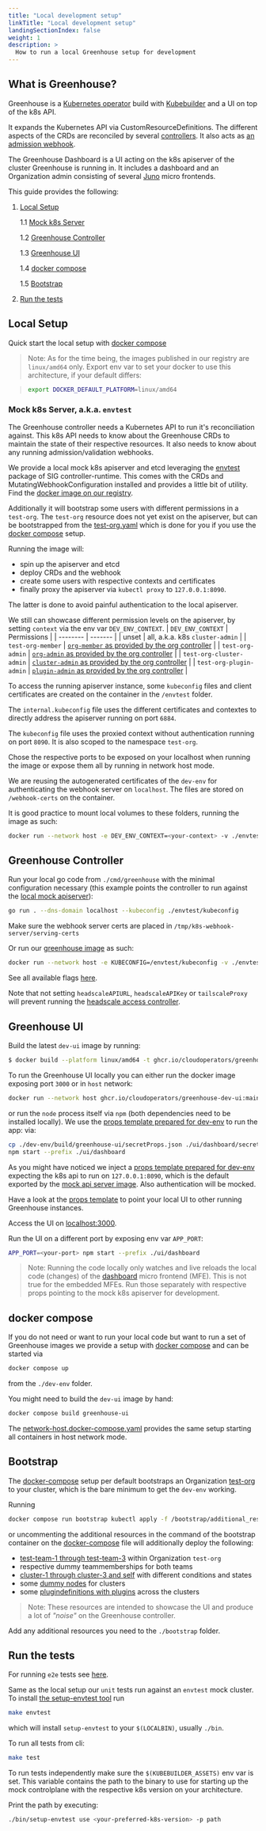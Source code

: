 ```yaml
---
title: "Local development setup"
linkTitle: "Local development setup"
landingSectionIndex: false
weight: 1
description: >
  How to run a local Greenhouse setup for development
---
```


## What is Greenhouse?

Greenhouse is a [Kubernetes operator](https://Kubernetes.io/docs/concepts/extend-Kubernetes/operator/) build with [Kubebuilder](https://book.kubebuilder.io/introduction) and a UI on top of the k8s API.

It expands the Kubernetes API via CustomResourceDefinitions. The different aspects of the CRDs are reconciled by several [controllers](https://book.kubebuilder.io/cronjob-tutorial/controller-overview.html). It also acts as [an admission webhook](https://book.kubebuilder.io/reference/admission-webhook.html).

The Greenhouse Dashboard is a UI acting on the k8s apiserver of the cluster Greenhouse is running in. It includes a dashboard and an Organization admin consisting of several [Juno](https://github.com/cloudoperators/juno) micro frontends.

This guide provides the following:

1. [Local Setup](#local-setup)

   1.1 [Mock k8s Server](#mock-k8s-server-aka-dev-env)

   1.2 [Greenhouse Controller](#greenhouse-controller)

   1.3 [Greenhouse UI](#greenhouse-ui)

   1.4 [docker compose](#docker-compose)

   1.5 [Bootstrap](#bootstrap)

2. [Run the tests](#run-the-tests)

## Local Setup

Quick start the local setup with [docker compose](#docker-compose)

> Note: As for the time being, the images published in our registry are `linux/amd64` only. Export env var to set your docker to use this architecture, if your default differs:

> ```bash
> export DOCKER_DEFAULT_PLATFORM=linux/amd64
> ```

### Mock k8s Server, a.k.a. `envtest`

The Greenhouse controller needs a Kubernetes API to run it's reconciliation against. This k8s API needs to know about the Greenhouse CRDs to maintain the state of their respective resources. It also needs to know about any running admission/validation webhooks.

We provide a local mock k8s apiserver and etcd leveraging the [envtest](https://pkg.go.dev/sigs.k8s.io/controller-runtime/pkg/envtest) package of SIG controller-runtime. This comes with the CRDs and MutatingWebhookConfiguration installed and provides a little bit of utility. Find the [docker image on our registry](https://github.com/cloudoperators/greenhouse/pkgs/container/greenhouse-dev-env).

Additionally it will bootstrap some users with different permissions in a `test-org`. The `test-org` resource does not yet exist on the apiserver, but can be bootstrapped from the [test-org.yaml](./../../dev-env/bootstrap/test-org.yaml) which is done for you if you use the [docker compose](#docker-compose) setup.

Running the image will:

- spin up the apiserver and etcd
- deploy CRDs and the webhook
- create some users with respective contexts and certificates
- finally proxy the apiserver via `kubectl proxy` to `127.0.0.1:8090`.

The latter is done to avoid painful authentication to the local apiserver.

We still can showcase different permission levels on the apiserver, by setting `context` via the env var `DEV_ENV_CONTEXT`.
| `DEV_ENV_CONTEXT` | Permissions |
| -------- | ------- |
| unset | all, a.k.a. k8s `cluster-admin` |
| `test-org-member` | [`org-member` as provided by the org controller](https://github.com/cloudoperators/greenhouse/blob/main/pkg/rbac/role.go#L102) |
| `test-org-admin` | [`org-admin` as provided by the org controller](https://github.com/cloudoperators/greenhouse/blob/main/pkg/rbac/role.go#L16) |
| `test-org-cluster-admin` | [`cluster-admin` as provided by the org controller](https://github.com/cloudoperators/greenhouse/blob/main/pkg/rbac/role.go#L56) |
| `test-org-plugin-admin` | [`plugin-admin` as provided by the org controller](https://github.com/cloudoperators/greenhouse/blob/main/pkg/rbac/role.go#L82) |

To access the running apiserver instance, some `kubeconfig` files and client certificates are created on the container in the `/envtest` folder.

The `internal.kubeconfig` file uses the different certificates and contextes to directly address the apiserver running on port `6884`.

The `kubeconfig` file uses the proxied context without authentication running on port `8090`. It is also scoped to the namespace `test-org`.

Chose the respective ports to be exposed on your localhost when running the image or expose them all by running in network host mode.

We are reusing the autogenerated certificates of the `dev-env` for authenticating the webhook server on `localhost`. The files are stored on `/webhook-certs` on the container.

It is good practice to mount local volumes to these folders, running the image as such:

```bash
docker run --network host -e DEV_ENV_CONTEXT=<your-context> -v ./envtest:/envtest -v /tmp/k8s-webhook-server/serving-certs:/webhook-certs  ghcr.io/cloudoperators/greenhouse-dev-env:main
```

## Greenhouse Controller

Run your local go code from `./cmd/greenhouse` with the minimal configuration necessary (this example points the controller to run against the [local mock apiserver](#mock-k8s-server-aka-envtest)):

```bash
go run . --dns-domain localhost --kubeconfig ./envtest/kubeconfig
```

Make sure the webhook server certs are placed in `/tmp/k8s-webhook-server/serving-certs`

Or run our [greenhouse image](https://github.com/cloudoperators/greenhouse/pkgs/container/greenhouse) as such:

```bash
docker run --network host -e KUBECONFIG=/envtest/kubeconfig -v ./envtest:/envtest -v /tmp/k8s-webhook-server/serving-certs:/tmp/k8s-webhook-server/serving-certs ghcr.io/cloudoperators/greenhouse:main --dns-domain localhost
```

See all available flags [here](https://github.com/cloudoperators/greenhouse/blob/main/cmd/greenhouse/main.go#L59-L87).

Note that not setting `headscaleAPIURL`, `headscaleAPIKey` or `tailscaleProxy` will prevent running the [headscale access controller](https://github.com/cloudoperators/greenhouse/blob/main/pkg/controllers/cluster/headscale_access_controller.go).

## Greenhouse UI

Build the latest `dev-ui` image by running:

```bash
$ docker build --platform linux/amd64 -t ghcr.io/cloudoperators/greenhouse-dev-ui:main -f Dockerfile.dev-ui  .
```

To run the Greenhouse UI locally you can either run the docker image exposing port `3000` or in `host` network:

```bash
docker run --network host ghcr.io/cloudoperators/greenhouse-dev-ui:main
```

or run the `node` process itself via `npm` (both dependencies need to be installed locally). We use the [props template prepared for dev-env](https://github.com/cloudoperators/greenhouse/tree/main/dev-env/build/greenhouse-ui/secretProps.json) to run the app:
via:

```bash
cp ./dev-env/build/greenhouse-ui/secretProps.json ./ui/dashboard/secretProps.json
npm start --prefix ./ui/dashboard
```

As you might have noticed we inject a [props template prepared for dev-env](https://github.com/cloudoperators/greenhouse/tree/main/dev-env/build/greenhouse-ui/secretProps.json) expecting the k8s api to run on `127.0.0.1:8090`, which is the default exported by the [mock api server image](#mock-k8s-server-aka-dev-env). Also authentication will be mocked.

Have a look at the [props template](https://github.com/cloudoperators/greenhouse/blob/main/ui/dashboard/secretProps.template.json) to point your local UI to other running Greenhouse instances.

Access the UI on [localhost:3000](http://localhost:3000/).

Run the UI on a different port by exposing env var `APP_PORT`:

```bash
APP_PORT=<your-port> npm start --prefix ./ui/dashboard
```

> Note: Running the code locally only watches and live reloads the local code (changes) of the [dashboard](https://github.com/cloudoperators/greenhouse/tree/main/ui/dashboard) micro frontend (MFE). This is not true for the embedded MFEs. Run those separately with respective props pointing to the mock k8s apiserver for development.

## docker compose

If you do not need or want to run your local code but want to run a set of Greenhouse images we provide a setup with [docker compose](https://github.com/cloudoperators/greenhouse/blob/main/dev-env/docker-compose.yaml) and can be started via

```bash
docker compose up
```

from the `./dev-env` folder.

You might need to build the `dev-ui` image by hand:

```bash
docker compose build greenhouse-ui
```

The [network-host.docker-compose.yaml](https://github.com/cloudoperators/greenhouse/blob/main/dev-env/network-host.docker-compose.yaml) provides the same setup starting all containers in host network mode.

## Bootstrap

The [docker-compose](#docker-compose) setup per default bootstraps an Organization [test-org](https://github.com/cloudoperators/greenhouse/tree/main/dev-env/bootstrap/test-org.yaml) to your cluster, which is the bare minimum to get the `dev-env` working.

Running

```bash
docker compose run bootstrap kubectl apply -f /bootstrap/additional_resources
```

or uncommenting the additional resources in the command of the bootstrap container on the [docker-compose](https://github.com/cloudoperators/greenhouse/blob/main/dev-env/docker-compose.yaml#L50) file will additionally deploy the following:

- [test-team-1 through test-team-3](https://github.com/cloudoperators/greenhouse/tree/main/dev-env/bootstrap/teams.yaml) within Organization `test-org`
- respective dummy teammemberships for both teams
- [cluster-1 through cluster-3 and self](https://github.com/cloudoperators/greenhouse/tree/main/dev-env/bootstrap/clusters.yaml) with different conditions and states
- some [dummy nodes](https://github.com/cloudoperators/greenhouse/tree/main/dev-env/bootstrap/nodes.yaml) for clusters
- some [plugindefinitions with plugins](https://github.com/cloudoperators/greenhouse/tree/main/dev-env/bootstrap/plugins.yamls) across the clusters

> Note: These resources are intended to showcase the UI and produce a lot of _"noise"_ on the Greenhouse controller.

Add any additional resources you need to the `./bootstrap` folder.

## Run the tests

For running `e2e` tests see [here](https://github.com/cloudoperators/greenhouse/blob/main/test/e2e/README.md).

Same as the local setup our `unit` tests run against an `envtest` mock cluster. To install [the setup-envtest tool](https://pkg.go.dev/sigs.k8s.io/controller-runtime/tools/setup-envtest) run

```bash
make envtest
```

which will install `setup-envtest` to your `$(LOCALBIN)`, usually `./bin`.

To run all tests from cli:

```bash
make test
```

To run tests independently make sure the `$(KUBEBUILDER_ASSETS)` env var is set. This variable contains the path to the binary to use for starting up the mock controlplane with the respective k8s version on your architecture.

Print the path by executing:

```bash
./bin/setup-envtest use <your-preferred-k8s-version> -p path
```

